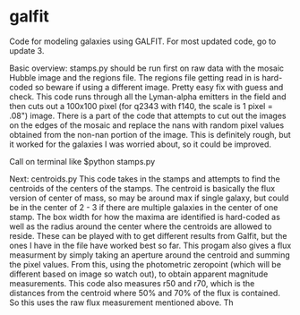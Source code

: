 # galfit
Code for modeling galaxies using GALFIT. For most updated code, go to update 3.

Basic overview: stamps.py should be run first on raw data with the mosaic Hubble image and the regions file. The regions file getting read in is hard-coded so beware if using a different image. Pretty easy fix with guess and check. This code runs through all the Lyman-alpha emitters in the field and then cuts out a 100x100 pixel (for q2343 with f140, the scale is 1 pixel = .08") image. There is a part of the code that attempts to cut out the images on the edges of the mosaic and replace the nans with random pixel values obtained from the non-nan portion of the image. This is definitely rough, but it worked for the galaxies I was worried about, so it could be improved.

Call on terminal like $python stamps.py <raw fits file> <regions file>

Next: centroids.py This code takes in the stamps and attempts to find the centroids of the centers of the stamps. The centroid is basically the flux version of center of mass, so may be around max if single galaxy, but could be in the center of 2 - 3 if there are multiple galaxies in the center of one stamp. The box width for how the maxima are identified is hard-coded as well as the radius around the center where the centroids are allowed to reside. These can be played with to get different results from Galfit, but the ones I have in the file have worked best so far. This progam also gives a flux measurment by simply taking an aperture around the centroid and summing the pixel values. From this, using the photometric zeropoint (which will be different based on image so watch out), to obtain apparent magnitude measurements. This code also measures r50 and r70, which is the distances from the centroid where 50% and 70% of the flux is contained. So this uses the raw flux measurement mentioned above. Th
